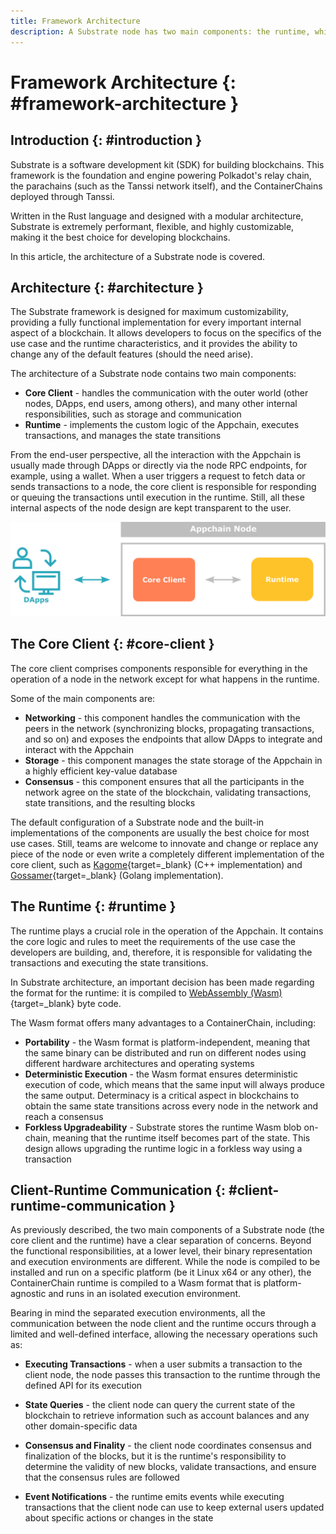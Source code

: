 ```yaml
---
title: Framework Architecture
description: A Substrate node has two main components: the runtime, which controls the state transition of the blockchain, and the client, which controls everything else.
---
```


# Framework Architecture {: #framework-architecture } 

## Introduction {: #introduction }

Substrate is a software development kit (SDK) for building blockchains. This framework is the foundation and engine powering Polkadot's relay chain, the parachains (such as the Tanssi network itself), and the ContainerChains deployed through Tanssi. 

Written in the Rust language and designed with a modular architecture, Substrate is extremely performant, flexible, and highly customizable, making it the best choice for developing blockchains.

In this article, the architecture of a Substrate node is covered.

## Architecture {: #architecture }

The Substrate framework is designed for maximum customizability, providing a fully functional implementation for every important internal aspect of a blockchain. It allows developers to focus on the specifics of the use case and the runtime characteristics, and it provides the ability to change any of the default features (should the need arise).

The architecture of a Substrate node contains two main components:

- **Core Client** - handles the communication with the outer world (other nodes, DApps, end users, among others), and many other internal responsibilities, such as storage and communication
- **Runtime** - implements the custom logic of the Appchain, executes transactions, and manages the state transitions

From the end-user perspective, all the interaction with the Appchain is usually made through DApps or directly via the node RPC endpoints, for example, using a wallet. When a user triggers a request to fetch data or sends transactions to a node, the core client is responsible for responding or queuing the transactions until execution in the runtime. Still, all these internal aspects of the node design are kept transparent to the user.

![Basic substrate node architecture](/images/learn/framework/architecture/architecture-1.png)

## The Core Client {: #core-client }

The core client comprises components responsible for everything in the operation of a node in the network except for what happens in the runtime. 

Some of the main components are: 

- **Networking** - this component handles the communication with the peers in the network (synchronizing blocks, propagating transactions, and so on) and exposes the endpoints that allow DApps to integrate and interact with the Appchain
- **Storage** - this component manages the state storage of the Appchain in a highly efficient key-value database
- **Consensus** - this component ensures that all the participants in the network agree on the state of the blockchain, validating transactions, state transitions, and the resulting blocks

The default configuration of a Substrate node and the built-in implementations of the components are usually the best choice for most use cases. Still, teams are welcome to innovate and change or replace any piece of the node or even write a completely different implementation of the core client, such as [Kagome](https://github.com/soramitsu/kagome#intro){target=_blank} (C++ implementation) and [Gossamer](https://github.com/ChainSafe/gossamer#a-go-implementation-of-the-polkadot-host){target=_blank} (Golang implementation).

## The Runtime {: #runtime }

The runtime plays a crucial role in the operation of the Appchain. It contains the core logic and rules to meet the requirements of the use case the developers are building, and, therefore, it is responsible for validating the transactions and executing the state transitions.

In Substrate architecture, an important decision has been made regarding the format for the runtime: it is compiled to [WebAssembly (Wasm)](https://webassembly.org){target=_blank} byte code. 

The Wasm format offers many advantages to a ContainerChain, including:

- **Portability** - the Wasm format is platform-independent, meaning that the same binary can be distributed and run on different nodes using different hardware architectures and operating systems
- **Deterministic Execution** - the Wasm format ensures deterministic execution of code, which means that the same input will always produce the same output. Determinacy is a critical aspect in blockchains to obtain the same state transitions across every node in the network and reach a consensus
- **Forkless Upgradeability** - Substrate stores the runtime Wasm blob on-chain, meaning that the runtime itself becomes part of the state. This design allows upgrading the runtime logic in a forkless way using a transaction

## Client-Runtime Communication {: #client-runtime-communication }

As previously described, the two main components of a Substrate node (the core client and the runtime) have a clear separation of concerns. Beyond the functional responsibilities, at a lower level, their binary representation and execution environments are different. While the node is compiled to be installed and run on a specific platform (be it Linux x64 or any other), the ContainerChain runtime is compiled to a Wasm format that is platform-agnostic and runs in an isolated execution environment.

 Bearing in mind the separated execution environments, all the communication between the node client and the runtime occurs through a limited and well-defined interface, allowing the necessary operations such as: 

- **Executing Transactions** - when a user submits a transaction to the client node, the node passes this transaction to the runtime through the defined API for its execution

- **State Queries** - the client node can query the current state of the blockchain to retrieve information such as account balances and any other domain-specific data

- **Consensus and Finality** - the client node coordinates consensus and finalization of the blocks, but it is the runtime's responsibility to determine the validity of new blocks, validate transactions, and ensure that the consensus rules are followed

- **Event Notifications** - the runtime emits events while executing transactions that the client node can use to keep external users updated about specific actions or changes in the state

